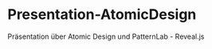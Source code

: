 Presentation-AtomicDesign
=========================

Präsentation über Atomic Design und PatternLab - Reveal.js
